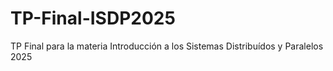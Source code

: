 # TP-Final-ISDP2025
TP Final para la materia Introducción a los Sistemas Distribuídos y Paralelos 2025
